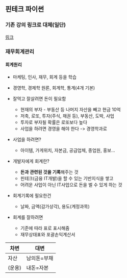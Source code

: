 ## 핀테크 파이썬

### 기존 강의 링크로 대체(일단)
[링크](https://github.com/hugoMGSung/basic-python-2024)

### 재무회계관리

#### 회계원리
- 마케팅, 인사, 재무, 회계 등을 학습
- 경영학, 경제학 원론, 회계학, 통계(4개 기본)
- 잘먹고 잘살려면 돈이 필요함
	- 현재의 부자 - 부동산 등 나머지 자산을 빼고 현금 10억
	- 저축, 로또, 투자(주식, 채권 등), 부동산, 도박, 사업
	- 투자로 부자될 확률은 로또보다 높다
	- 사업을 하려면 경영을 해야 한다 -> 경영학과로 

- 사업을 하려면?
	- 아이템, 가게위치, 자본금, 공급업체, 종업원, 홍보...

- 개발자에게 회계란?
	- **돈과 관련된 것을 기록**해주는 것
	- 핀테크(금융 IT개발)을 할 수 있는 기반지식을 쌓고
	- 어려운 사업이 아닌 IT사업으로 돈을 벌 수 있게 하는 것

- 회계기록에 필요한건
	- 날짜, 금액(감가상각), 용도(계정과목)

- 회계를 잘하려면
	- 기준에 따라 표로 표시해줌
	- 재무상태표와 포괄손익계산서

|차변|대변|
|------|---|
|자산|남의돈=부채|
|(운용)|내돈=자본|





